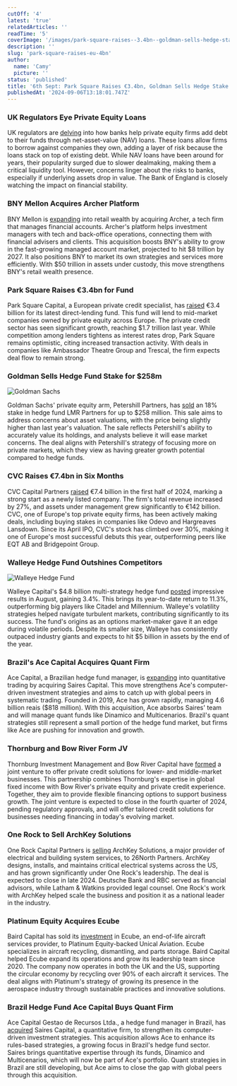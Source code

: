 ```yaml
---
cutOff: '4'
latest: 'true'
relatedArticles: ''
readTime: '5'
coverImage: '/images/park-square-raises--3.4bn--goldman-sells-hedge-stake-a-czND.webp'
description: ''
slug: 'park-square-raises-eu-4bn'
author:
  name: 'Camy'
  picture: ''
status: 'published'
title: '6th Sept: Park Square Raises €3.4bn, Goldman Sells Hedge Stake'
publishedAt: '2024-09-06T13:18:01.747Z'
---
```


### UK Regulators Eye Private Equity Loans

UK regulators are [delving](https://www.bnnbloomberg.ca/business/2024/09/05/private-equitys-favorite-borrowing-tool-sparks-fresh-scrutiny/) into how banks help private equity firms add debt to their funds through net-asset-value (NAV) loans. These loans allow firms to borrow against companies they own, adding a layer of risk because the loans stack on top of existing debt. While NAV loans have been around for years, their popularity surged due to slower dealmaking, making them a critical liquidity tool. However, concerns linger about the risks to banks, especially if underlying assets drop in value. The Bank of England is closely watching the impact on financial stability.

### BNY Mellon Acquires Archer Platform

BNY Mellon is [expanding](https://www.bnnbloomberg.ca/business/2024/09/05/bny-to-buy-archer-platform-as-part-of-push-into-retail-wealth/) into retail wealth by acquiring Archer, a tech firm that manages financial accounts. Archer's platform helps investment managers with tech and back-office operations, connecting them with financial advisers and clients. This acquisition boosts BNY's ability to grow in the fast-growing managed account market, projected to hit $8 trillion by 2027. It also positions BNY to market its own strategies and services more efficiently. With $50 trillion in assets under custody, this move strengthens BNY's retail wealth presence.

### Park Square Raises €3.4bn for Fund

Park Square Capital, a European private credit specialist, has [raised](https://www.privateequitywire.co.uk/park-square-secures-e3-4bn-for-new-private-credit-fund/) €3.4 billion for its latest direct-lending fund. This fund will lend to mid-market companies owned by private equity across Europe. The private credit sector has seen significant growth, reaching $1.7 trillion last year. While competition among lenders tightens as interest rates drop, Park Square remains optimistic, citing increased transaction activity. With deals in companies like Ambassador Theatre Group and Trescal, the firm expects deal flow to remain strong.

### Goldman Sells Hedge Fund Stake for $258m

![Goldman Sachs](/images/park-square-raises--3.4bn--goldman-sells-hedge-stake-a-U2OT.webp)

Goldman Sachs' private equity arm, Petershill Partners, has [sold](https://www.hedgeweek.com/goldman-sachs-sells-hedge-fund-stake-for-up-to-258m-amid-valuation-concerns/#:~:text=Goldman%20Sachs%27%20private%20equity%20investment,a%20report%20by%20The%20Times.) an 18% stake in hedge fund LMR Partners for up to $258 million. This sale aims to address concerns about asset valuations, with the price being slightly higher than last year's valuation. The sale reflects Petershill's ability to accurately value its holdings, and analysts believe it will ease market concerns. The deal aligns with Petershill's strategy of focusing more on private markets, which they view as having greater growth potential compared to hedge funds.

### CVC Raises €7.4bn in Six Months

CVC Capital Partners [raised](https://www.bnnbloomberg.ca/investing/2024/09/05/private-equity-giant-cvc-raises-74-billion-in-first-six-months/) €7.4 billion in the first half of 2024, marking a strong start as a newly listed company. The firm's total revenue increased by 27%, and assets under management grew significantly to €142 billion. CVC, one of Europe's top private equity firms, has been actively making deals, including buying stakes in companies like Odevo and Hargreaves Lansdown. Since its April IPO, CVC's stock has climbed over 30%, making it one of Europe's most successful debuts this year, outperforming peers like EQT AB and Bridgepoint Group.

### Walleye Hedge Fund Outshines Competitors

![Walleye Hedge Fund](/images/park-square-raises--3.4bn--goldman-sells-hedge-stake-b-Q0OT.webp)

Walleye Capital's $4.8 billion multi-strategy hedge fund [posted](https://www.hedgeweek.com/walleye-leads-august-multi-strat-gains/) impressive results in August, gaining 3.4%. This brings its year-to-date return to 11.3%, outperforming big players like Citadel and Millennium. Walleye's volatility strategies helped navigate turbulent markets, contributing significantly to its success. The fund's origins as an options market-maker gave it an edge during volatile periods. Despite its smaller size, Walleye has consistently outpaced industry giants and expects to hit $5 billion in assets by the end of the year.

### Brazil's Ace Capital Acquires Quant Firm

Ace Capital, a Brazilian hedge fund manager, is [expanding](https://www.bnnbloomberg.ca/business/company-news/2024/09/04/brazil-hedge-fund-ace-capital-buys-quant-firm-saires-capital/) into quantitative trading by acquiring Saires Capital. This move strengthens Ace's computer-driven investment strategies and aims to catch up with global peers in systematic trading. Founded in 2019, Ace has grown rapidly, managing 4.6 billion reais ($818 million). With this acquisition, Ace absorbs Saires' team and will manage quant funds like Dinamico and Multicenarios. Brazil's quant strategies still represent a small portion of the hedge fund market, but firms like Ace are pushing for innovation and growth.

### Thornburg and Bow River Form JV

Thornburg Investment Management and Bow River Capital have [formed](https://www.privateequitywire.co.uk/thornburg-and-bow-river-form-private-credit-jv/) a joint venture to offer private credit solutions for lower- and middle-market businesses. This partnership combines Thornburg's expertise in global fixed income with Bow River's private equity and private credit experience. Together, they aim to provide flexible financing options to support business growth. The joint venture is expected to close in the fourth quarter of 2024, pending regulatory approvals, and will offer tailored credit solutions for businesses needing financing in today's evolving market.

### One Rock to Sell ArchKey Solutions

One Rock Capital Partners is [selling](https://www.prnewswire.com/news-releases/one-rock-capital-partners-announces-sale-of-archkey-solutions-302237351.html#:~:text=NEW%20YORK%2C%20Sept.%204%2C,%22Company%22\)%20to%20an%20affiliate) ArchKey Solutions, a major provider of electrical and building system services, to 26North Partners. ArchKey designs, installs, and maintains critical electrical systems across the US, and has grown significantly under One Rock's leadership. The deal is expected to close in late 2024. Deutsche Bank and RBC served as financial advisors, while Latham & Watkins provided legal counsel. One Rock's work with ArchKey helped scale the business and position it as a national leader in the industry.

### Platinum Equity Acquires Ecube

Baird Capital has sold its [investment](https://www.pehub.com/baird-capital-exits-ecube-to-platinum-equity-backed-unical-aviation/) in Ecube, an end-of-life aircraft services provider, to Platinum Equity-backed Unical Aviation. Ecube specializes in aircraft recycling, dismantling, and parts storage. Baird Capital helped Ecube expand its operations and grow its leadership team since 2020. The company now operates in both the UK and the US, supporting the circular economy by recycling over 90% of each aircraft it services. The deal aligns with Platinum's strategy of growing its presence in the aerospace industry through sustainable practices and innovative solutions.

### Brazil Hedge Fund Ace Capital Buys Quant Firm

Ace Capital Gestao de Recursos Ltda., a hedge fund manager in Brazil, has [acquired](https://www.bnnbloomberg.ca/business/company-news/2024/09/04/brazil-hedge-fund-ace-capital-buys-quant-firm-saires-capital/) Saires Capital, a quantitative firm, to strengthen its computer-driven investment strategies. This acquisition allows Ace to enhance its rules-based strategies, a growing focus in Brazil's hedge fund sector. Saires brings quantitative expertise through its funds, Dinamico and Multicenarios, which will now be part of Ace's portfolio. Quant strategies in Brazil are still developing, but Ace aims to close the gap with global peers through this acquisition.